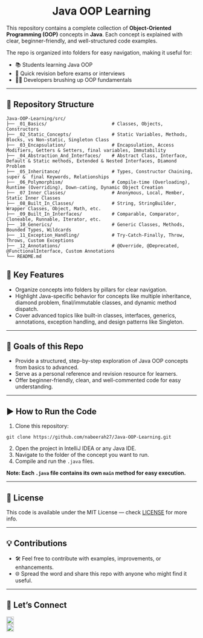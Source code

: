 <h1 align="center"> Java OOP Learning </h1>

This repository contains a complete collection of **Object-Oriented Programming (OOP)** concepts in **Java**.
Each concept is explained with clear, beginner-friendly, and well-structured code examples.

The repo is organized into folders for easy navigation, making it useful for:

- 📚 Students learning Java OOP
- 🔄 Quick revision before exams or interviews
- 👩‍💻 Developers brushing up OOP fundamentals

---

## 📂 Repository Structure

```
Java-OOP-Learning/src/
├── _01_Basics/                        # Classes, Objects, Constructors
├── _02_Static_Concepts/               # Static Variables, Methods, Blocks, vs Non-static, Singleton Class
├── _03_Encapsulation/                 # Encapsulation, Access Modifiers, Getters & Setters, final variables, Immutability
├── _04_Abstraction_And_Interfaces/    # Abstract Class, Interface, Default & Static methods, Extended & Nested Interfaces, Diamond Problem
├── _05_Inheritance/                   # Types, Constructor Chaining, super &  final Keywords, Relationships
├── _06_Polymorphism/                  # Compile-time (Overloading), Runtime (Overriding), Down-cating, Dynamic Object Creation
├── _07_Inner_Classes/                 # Anonymous, Local, Member, Static Inner Classes
├── _08_Built_In_Classes/              # String, StringBuilder, Wrapper Classes, Object, Math, etc.
├── _09_Built_In_Interfaces/           # Comparable, Comparator, Cloneable, Runnable, Iterator, etc.
├── _10_Generics/                      # Generic Classes, Methods, Bounded Types, Wildcards
├── _11_Exception_Handling/            # Try-Catch-Finally, Throw, Throws, Custom Exceptions
├── _12_Annotations/                   # @Override, @Deprecated, @FunctionalInterface, Custom Annotations
└── README.md
```

## 🚀 Key Features

- Organize concepts into folders by pillars for clear navigation.
- Highlight Java-specific behavior for concepts like multiple inheritance, diamond problem, final/immutable classes, and dynamic method dispatch.
- Cover advanced topics like built-in classes, interfaces, generics, annotations, exception handling, and design patterns like Singleton.


---

## 🎯 Goals of this Repo

- Provide a structured, step-by-step exploration of Java OOP concepts from basics to advanced.
- Serve as a personal reference and revision resource for learners.
- Offer beginner-friendly, clean, and well-commented code for easy understanding.

---

## ▶️ How to Run the Code

1. Clone this repository:

```
git clone https://github.com/nabeerah27/Java-OOP-Learning.git
```

2. Open the project in IntelliJ IDEA or any Java IDE. 
3. Navigate to the folder of the concept you want to run.
4. Compile and run the `.java` files. 

**Note: Each `.java` file contains its own `main` method for easy execution.**

---

## 📝 License

This code is available under the MIT License — check [LICENSE](LICENSE) for more info.

---

## 💡 Contributions

- 🛠️ Feel free to contribute with examples, improvements, or enhancements.
- 🌐 Spread the word and share this repo with anyone who might find it useful.

---

## 🔗 Let’s Connect

<div>
  <a href="https://github.com/nabeerah27">
    <img src="https://img.shields.io/badge/GitHub-nabeerah27-black?logo=github&logoColor=white" alt="GitHub" height="20">
  </a>
</div>

<div>
  <a href="https://www.linkedin.com/in/nabeerah27">
    <img src="https://img.shields.io/badge/LinkedIn-nabeerah27-blue?logo=linkedin&logoColor=white" alt="LinkedIn" height="20">
  </a>
</div>


